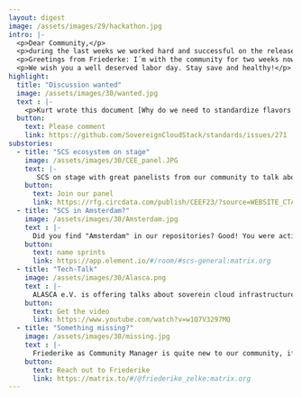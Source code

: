 ```yaml
---
layout: digest
image: /assets/images/29/hackathon.jpg
intro: |-
  <p>Dear Community,</p>
  <p>during the last weeks we worked hard and successful on the release planing for R5. Soon you get the details. The other topic which is demanding a lot of our attention is our SCS Summit in Berlin in May. Where we will celebrate the progress and success of the SCS project. Will you celebrate with us?</p>
  <p>Greetings from Friederke: I´m with the community for two weeks now und very impressed by your spirit, your open and productive meetings and the progress the project is making because of you! Thanks for welcoming me so warmly.</p>
  <p>We wish you a well deserved labor day. Stay save and healthy!</p> 
highlight:
  title: "Discussion wanted"
  image: /assets/images/30/wanted.jpg
  text : |-
    <p>Kurt wrote this document [Why do we need to standardize flavors and flavor names?](https://input.scs.community/Why-Standardized-Flavors-And-Names) to inspire the discussion around mandatory flavors, discovery and naming. But it was not clear how to best discuss it. So he opened issue [standards/#271](https://github.com/SovereignCloudStack/standards/issues/271) which links standards/#272-#283 in order to discuss the questions and collect a lot of feedback. We want to be in a position to finish the discussion in the overflow slot on May 8 - the more considerations we can collect before, the better, obviously.</p>
  button:
    text: Please comment
    link: https://github.com/SovereignCloudStack/standards/issues/271
substories:
  - title: "SCS ecosystem on stage"
    image: /assets/images/30/CEE_panel.JPG
    text: |-
       SCS on stage with great panelists from our community to talk about the project and all the possibilies it provides: Kurt Garloff - CTO SCS, Lauresha Memeti - Technical Project Manager Gaia-X Federation Services, Michel Raabe - Cloud Solutions Architect B1 Systems, Christian Schmitz - Director Open Source PlusServer, and Christian Berendt - CEO OSISM.  
    button:
      text: Join our panel
      link: https://rfg.circdata.com/publish/CEEF23/?source=WEBSITE_CTAPANELhttps://rfg.circdata.com/publish/CEEF23/?source=WEBSITE_CTAPANEL
  - title: "SCS in Amsterdam?"
    image: /assets/images/30/Amsterdam.jpg
    text : |-
      Did you find "Amsterdam" in our repositories? Good! You were activly contributing. The answer what that means is: the community decided to get better transparency and oder in our code that´s why sprints are named in alphabethical order, beginning with Amsterdam. How could we proceed? Reach out to our community chat in matrix.
    button:
      text: name sprints
      link: https://app.element.io/#/room/#scs-general:matrix.org
  - title: "Tech-Talk"
    image: /assets/images/30/Alasca.png
    text : |-
      ALASCA e.V. is offering talks about soverein cloud infrastructure 100% open source. And SCS contributors are quite present in this series, i.e. Kurt Garloff who introduces the standardization in the SCS. 
    button:
      text: Get the video
      link: https://www.youtube.com/watch?v=w1Q7V3297MQ
  - title: "Something missing?"
    image: /assets/images/30/missing.jpg
    text : |-
      Friederike as Community Manager is quite new to our community, if you miss something (here or in meetings or in general) reach out to her. She appreciates every hint, advice, information (about events, discussions, ...).
    button:
      text: Reach out to Friederike
      link: https://matrix.to/#/@friederike_zelke:matrix.org
---
```

